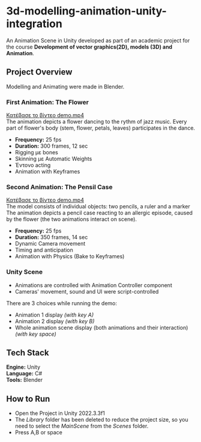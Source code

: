 # 3d-modelling-animation-unity-integration
An Animation Scene in Unity developed as part of an academic project for the course **Development of vector graphics(2D), models (3D) and Animation**.

## Project Overview
Modelling and Animating were made in Blender.  

### First Animation: The Flower
[Κατέβασε το βίντεο demo.mp4](animation-vid/animation1.mp4)  
The animation depicts a flower dancing to the rythm of jazz music. Every part of flower's body (stem, flower, petals, leaves) participates in the dance.
- **Frequency:** 25 fps
- **Duration:** 300 frames, 12 sec 
- Rigging με bones
- Skinning με Automatic Weights
- Έντονο acting
- Animation with Keyframes

### Second Animation: The Pensil Case
[Κατέβασε το βίντεο demo.mp4](animation-vid/animation2.mp4)  
The model consists of individual objects: two pencils, a ruler and a marker  
The animation depicts a pencil case reacting to an allergic episode, caused by the flower (the two animations interact on scene).
- **Frequency:** 25 fps
- **Duration:** 350 frames, 14 sec 
- Dynamic Camera movement
- Timing and anticipation
- Animation with Physics (Bake to Keyframes)

### Unity Scene
- Animations are controlled with Animation Controller component
- Cameras' movement, sound and UI were script-controlled  
  
There are 3 choices while running the demo:
- Animation 1 display *(with key A)*
- Animation 2 display *(with key B)*
- Whole animation scene display (both animations and their interaction) *(with key space)*

## Tech Stack
**Engine:** Unity  
**Language:** C#  
**Tools:** Blender

## How to Run
- Open the Project in Unity 2022.3.3f1
- The *Library* folder has been deleted to reduce the project size, so you need to select the *MainScene* from the *Scenes* folder.
- Press A,B or space
